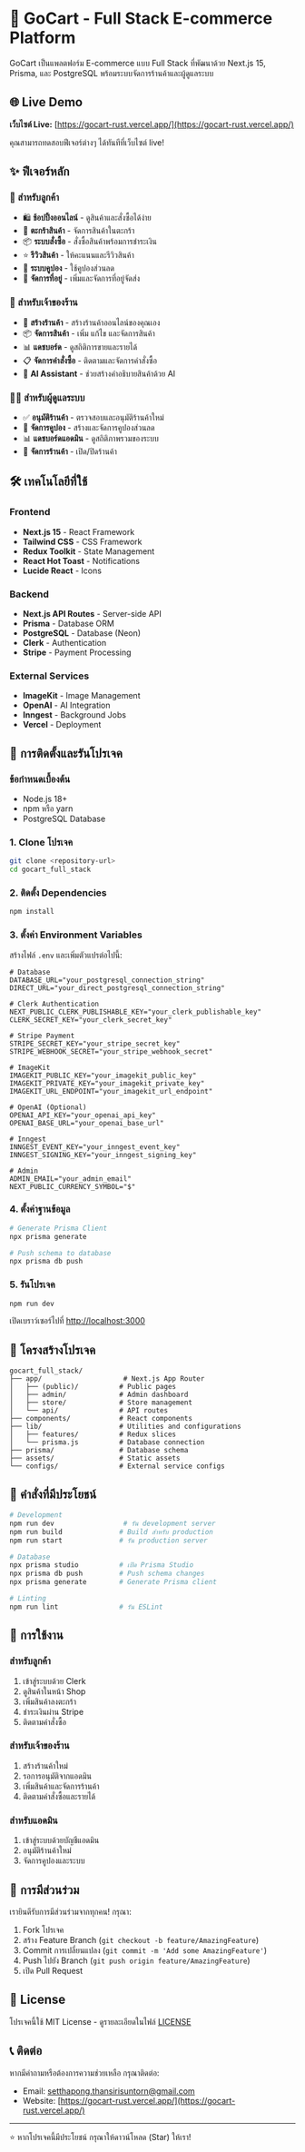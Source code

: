 # 🛒 GoCart - Full Stack E-commerce Platform

GoCart เป็นแพลตฟอร์ม E-commerce แบบ Full Stack ที่พัฒนาด้วย Next.js 15, Prisma, และ PostgreSQL พร้อมระบบจัดการร้านค้าและผู้ดูแลระบบ

## 🌐 Live Demo

**เว็บไซต์ Live:** [https://gocart-rust.vercel.app/](https://gocart-rust.vercel.app/)

คุณสามารถทดสอบฟีเจอร์ต่างๆ ได้ทันทีที่เว็บไซต์ live!

## ✨ ฟีเจอร์หลัก

### 👥 สำหรับลูกค้า
- 🛍️ **ช้อปปิ้งออนไลน์** - ดูสินค้าและสั่งซื้อได้ง่าย
- 🛒 **ตะกร้าสินค้า** - จัดการสินค้าในตะกร้า
- 📦 **ระบบสั่งซื้อ** - สั่งซื้อสินค้าพร้อมการชำระเงิน
- ⭐ **รีวิวสินค้า** - ให้คะแนนและรีวิวสินค้า
- 🎫 **ระบบคูปอง** - ใช้คูปองส่วนลด
- 📍 **จัดการที่อยู่** - เพิ่มและจัดการที่อยู่จัดส่ง

### 🏪 สำหรับเจ้าของร้าน
- 🏬 **สร้างร้านค้า** - สร้างร้านค้าออนไลน์ของคุณเอง
- 📦 **จัดการสินค้า** - เพิ่ม แก้ไข และจัดการสินค้า
- 📊 **แดชบอร์ด** - ดูสถิติการขายและรายได้
- 📋 **จัดการคำสั่งซื้อ** - ติดตามและจัดการคำสั่งซื้อ
- 🤖 **AI Assistant** - ช่วยสร้างคำอธิบายสินค้าด้วย AI

### 👨‍💼 สำหรับผู้ดูแลระบบ
- ✅ **อนุมัติร้านค้า** - ตรวจสอบและอนุมัติร้านค้าใหม่
- 🎫 **จัดการคูปอง** - สร้างและจัดการคูปองส่วนลด
- 📊 **แดชบอร์ดแอดมิน** - ดูสถิติภาพรวมของระบบ
- 🏪 **จัดการร้านค้า** - เปิด/ปิดร้านค้า

## 🛠️ เทคโนโลยีที่ใช้

### Frontend
- **Next.js 15** - React Framework
- **Tailwind CSS** - CSS Framework
- **Redux Toolkit** - State Management
- **React Hot Toast** - Notifications
- **Lucide React** - Icons

### Backend
- **Next.js API Routes** - Server-side API
- **Prisma** - Database ORM
- **PostgreSQL** - Database (Neon)
- **Clerk** - Authentication
- **Stripe** - Payment Processing

### External Services
- **ImageKit** - Image Management
- **OpenAI** - AI Integration
- **Inngest** - Background Jobs
- **Vercel** - Deployment

## 🚀 การติดตั้งและรันโปรเจค

### ข้อกำหนดเบื้องต้น
- Node.js 18+ 
- npm หรือ yarn
- PostgreSQL Database

### 1. Clone โปรเจค
```bash
git clone <repository-url>
cd gocart_full_stack
```

### 2. ติดตั้ง Dependencies
```bash
npm install
```

### 3. ตั้งค่า Environment Variables
สร้างไฟล์ `.env` และเพิ่มตัวแปรต่อไปนี้:

```env
# Database
DATABASE_URL="your_postgresql_connection_string"
DIRECT_URL="your_direct_postgresql_connection_string"

# Clerk Authentication
NEXT_PUBLIC_CLERK_PUBLISHABLE_KEY="your_clerk_publishable_key"
CLERK_SECRET_KEY="your_clerk_secret_key"

# Stripe Payment
STRIPE_SECRET_KEY="your_stripe_secret_key"
STRIPE_WEBHOOK_SECRET="your_stripe_webhook_secret"

# ImageKit
IMAGEKIT_PUBLIC_KEY="your_imagekit_public_key"
IMAGEKIT_PRIVATE_KEY="your_imagekit_private_key"
IMAGEKIT_URL_ENDPOINT="your_imagekit_url_endpoint"

# OpenAI (Optional)
OPENAI_API_KEY="your_openai_api_key"
OPENAI_BASE_URL="your_openai_base_url"

# Inngest
INNGEST_EVENT_KEY="your_inngest_event_key"
INNGEST_SIGNING_KEY="your_inngest_signing_key"

# Admin
ADMIN_EMAIL="your_admin_email"
NEXT_PUBLIC_CURRENCY_SYMBOL="$"
```

### 4. ตั้งค่าฐานข้อมูล
```bash
# Generate Prisma Client
npx prisma generate

# Push schema to database
npx prisma db push
```

### 5. รันโปรเจค
```bash
npm run dev
```

เปิดเบราว์เซอร์ไปที่ [http://localhost:3000](http://localhost:3000)

## 📁 โครงสร้างโปรเจค

```
gocart_full_stack/
├── app/                    # Next.js App Router
│   ├── (public)/          # Public pages
│   ├── admin/             # Admin dashboard
│   ├── store/             # Store management
│   └── api/               # API routes
├── components/            # React components
├── lib/                   # Utilities and configurations
│   ├── features/          # Redux slices
│   └── prisma.js          # Database connection
├── prisma/                # Database schema
├── assets/                # Static assets
└── configs/               # External service configs
```

## 🔧 คำสั่งที่มีประโยชน์

```bash
# Development
npm run dev                 # รัน development server
npm run build              # Build สำหรับ production
npm run start              # รัน production server

# Database
npx prisma studio          # เปิด Prisma Studio
npx prisma db push         # Push schema changes
npx prisma generate        # Generate Prisma client

# Linting
npm run lint               # รัน ESLint
```

## 📱 การใช้งาน

### สำหรับลูกค้า
1. เข้าสู่ระบบด้วย Clerk
2. ดูสินค้าในหน้า Shop
3. เพิ่มสินค้าลงตะกร้า
4. ชำระเงินผ่าน Stripe
5. ติดตามคำสั่งซื้อ

### สำหรับเจ้าของร้าน
1. สร้างร้านค้าใหม่
2. รอการอนุมัติจากแอดมิน
3. เพิ่มสินค้าและจัดการร้านค้า
4. ติดตามคำสั่งซื้อและรายได้

### สำหรับแอดมิน
1. เข้าสู่ระบบด้วยบัญชีแอดมิน
2. อนุมัติร้านค้าใหม่
3. จัดการคูปองและระบบ

## 🤝 การมีส่วนร่วม

เรายินดีรับการมีส่วนร่วมจากทุกคน! กรุณา:

1. Fork โปรเจค
2. สร้าง Feature Branch (`git checkout -b feature/AmazingFeature`)
3. Commit การเปลี่ยนแปลง (`git commit -m 'Add some AmazingFeature'`)
4. Push ไปยัง Branch (`git push origin feature/AmazingFeature`)
5. เปิด Pull Request

## 📄 License

โปรเจคนี้ใช้ MIT License - ดูรายละเอียดในไฟล์ [LICENSE](LICENSE)

## 📞 ติดต่อ

หากมีคำถามหรือต้องการความช่วยเหลือ กรุณาติดต่อ:
- Email: setthapong.thansirisuntorn@gmail.com
- Website: [https://gocart-rust.vercel.app/](https://gocart-rust.vercel.app/)

---

⭐ หากโปรเจคนี้มีประโยชน์ กรุณาให้ดาวน์โหลด (Star) ให้เรา!